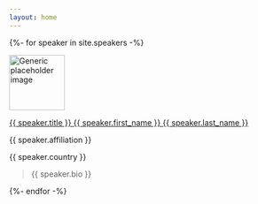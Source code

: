 ```yaml
---
layout: home
---
```


{%- for speaker in site.speakers -%}
    <div class="row-md">
        <div class="media">
            <img class="mr-3" src="{{ site.baseurl }}/assets/images/speakers/{{ speaker.last_name }}.jpeg" width="100px"
                alt="Generic placeholder image">
            <div class="media-body">
                <p p class="media-heading mt-0 mb-0 text-info font-weight-bold"> <a href="{{ speaker.website }}">{{ speaker.title }} {{ speaker.first_name }} {{ speaker.last_name }}</a> </p>
                <p class="media-heading mt-0 mb-0"> {{ speaker.affiliation }} </p>
                <p class="media-heading mt-0 mb-0 text-muted small lead"> {{ speaker.country }} </p>
            </div>
        </div>
        <blockquote>
            <p class="text-muted small font-weight-light"> {{ speaker.bio }} </p>
        </blockquote>
    </div>
{%- endfor -%}


